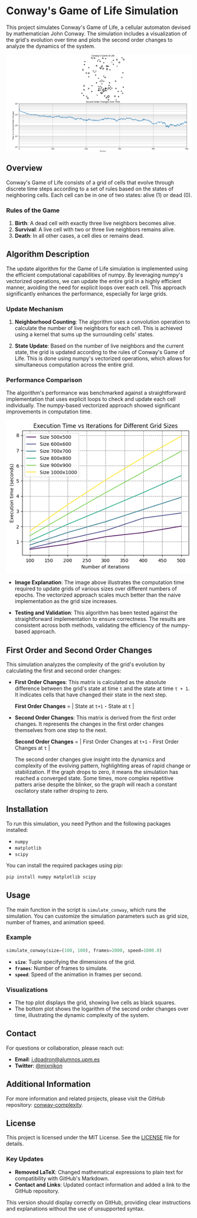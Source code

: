 # Conway's Game of Life Simulation

This project simulates Conway's Game of Life, a cellular automaton devised by mathematician John Conway. The simulation includes a visualization of the grid's evolution over time and plots the second order changes to analyze the dynamics of the system.

![Conway's Game of Life Simulation](example.png)

## Overview

Conway's Game of Life consists of a grid of cells that evolve through discrete time steps according to a set of rules based on the states of neighboring cells. Each cell can be in one of two states: alive (1) or dead (0).

### Rules of the Game

1. **Birth**: A dead cell with exactly three live neighbors becomes alive.
2. **Survival**: A live cell with two or three live neighbors remains alive.
3. **Death**: In all other cases, a cell dies or remains dead.

## Algorithm Description

The update algorithm for the Game of Life simulation is implemented using the efficient computational capabilities of numpy. By leveraging numpy's vectorized operations, we can update the entire grid in a highly efficient manner, avoiding the need for explicit loops over each cell. This approach significantly enhances the performance, especially for large grids.

### Update Mechanism

1. **Neighborhood Counting**: The algorithm uses a convolution operation to calculate the number of live neighbors for each cell. This is achieved using a kernel that sums up the surrounding cells' states.

2. **State Update**: Based on the number of live neighbors and the current state, the grid is updated according to the rules of Conway's Game of Life. This is done using numpy's vectorized operations, which allows for simultaneous computation across the entire grid.

### Performance Comparison

The algorithm's performance was benchmarked against a straightforward implementation that uses explicit loops to check and update each cell individually. The numpy-based vectorized approach showed significant improvements in computation time.

![Performance Comparison](image.png)

- **Image Explanation**: The image above illustrates the computation time required to update grids of various sizes over different numbers of epochs. The vectorized approach scales much better than the naive implementation as the grid size increases.

- **Testing and Validation**: This algorithm has been tested against the straightforward implementation to ensure correctness. The results are consistent across both methods, validating the efficiency of the numpy-based approach.

## First Order and Second Order Changes

This simulation analyzes the complexity of the grid's evolution by calculating the first and second order changes:

- **First Order Changes**: This matrix is calculated as the absolute difference between the grid's state at time `t` and the state at time `t + 1`. It indicates cells that have changed their state in the next step.

  **First Order Changes** = | State at `t+1` - State at `t` |

- **Second Order Changes**: This matrix is derived from the first order changes. It represents the changes in the first order changes themselves from one step to the next.

  **Second Order Changes** = | First Order Changes at `t+1` - First Order Changes at `t` |

  The second order changes give insight into the dynamics and complexity of the evolving pattern, highlighting areas of rapid change or stabilization. If the graph drops to zero, it means the simulation has reached a converged state. Some times, more complex repetitive patters arise despite the blinker, so the graph will reach a constant oscilatory state rather droping to zero.

## Installation

To run this simulation, you need Python and the following packages installed:

- `numpy`
- `matplotlib`
- `scipy`

You can install the required packages using pip:

```bash
pip install numpy matplotlib scipy
```

## Usage

The main function in the script is `simulate_conway`, which runs the simulation. You can customize the simulation parameters such as grid size, number of frames, and animation speed.

### Example

```python
simulate_conway(size=(100, 100), frames=2000, speed=1000.0)
```

- **`size`**: Tuple specifying the dimensions of the grid.
- **`frames`**: Number of frames to simulate.
- **`speed`**: Speed of the animation in frames per second.

### Visualizations

- The top plot displays the grid, showing live cells as black squares.
- The bottom plot shows the logarithm of the second order changes over time, illustrating the dynamic complexity of the system.

## Contact

For questions or collaboration, please reach out:

- **Email**: [j.dpadron@alumnos.upm.es](mailto:j.dpadron@alumnos.upm.es)
- **Twitter**: [@mixnikon](https://twitter.com/mixnikon)

## Additional Information

For more information and related projects, please visit the GitHub repository: [conway-complexity](https://github.com/Mixnikon108/conway-complexity).

## License

This project is licensed under the MIT License. See the [LICENSE](LICENSE) file for details.


### Key Updates
- **Removed LaTeX**: Changed mathematical expressions to plain text for compatibility with GitHub's Markdown.
- **Contact and Links**: Updated contact information and added a link to the GitHub repository.

This version should display correctly on GitHub, providing clear instructions and explanations without the use of unsupported syntax.

